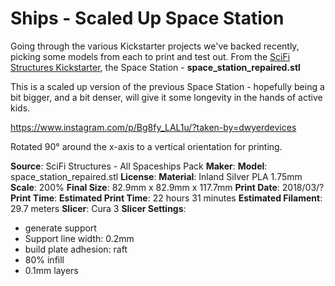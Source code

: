 # Ships - Scaled Up Space Station

Going through the various Kickstarter projects we've backed recently, picking some models from each
to print and test out. From the [SciFi Structures Kickstarter](https://www.kickstarter.com/projects/1419392625/printable-scifi-structures-stl-file-pack-for-table), the
Space Station - **space_station_repaired.stl**

This is a scaled up version of the previous Space Station - hopefully being a bit bigger, and
a bit denser, will give it some longevity in the hands of active kids.

https://www.instagram.com/p/Bg8fy_LAL1u/?taken-by=dwyerdevices

Rotated 90° around the x-axis to a vertical orientation for printing.

**Source**: SciFi Structures - All Spaceships Pack
**Maker**: []()
**Model**: space_station_repaired.stl
**License**:
**Material**: Inland Silver PLA 1.75mm
**Scale**: 200%
**Final Size**: 82.9mm x 82.9mm x 117.7mm
**Print Date**: 2018/03/?
**Print Time**: 
**Estimated Print Time**: 22 hours 31 minutes
**Estimated Filament**: 29.7 meters
**Slicer**: Cura 3
**Slicer Settings**:
 - generate support
 - Support line width: 0.2mm
 - build plate adhesion: raft
 - 80% infill
 - 0.1mm layers 